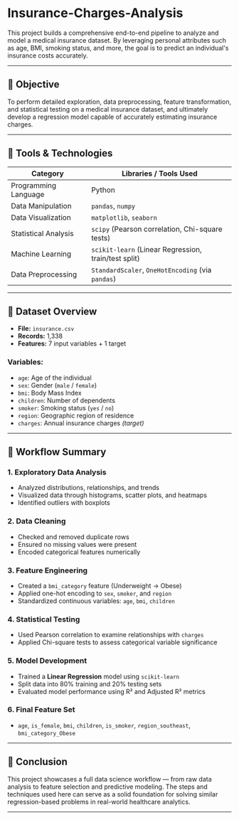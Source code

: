 # Insurance-Charges-Analysis
This project builds a comprehensive end-to-end pipeline to analyze and model a medical insurance dataset. By leveraging personal attributes such as age, BMI, smoking status, and more, the goal is to predict an individual's insurance costs accurately.

---

## 🎯 Objective

To perform detailed exploration, data preprocessing, feature transformation, and statistical testing on a medical insurance dataset, and ultimately develop a regression model capable of accurately estimating insurance charges.

---

## 🧰 Tools & Technologies

| Category             | Libraries / Tools Used                               |
| -------------------- | ---------------------------------------------------- |
| Programming Language | Python                                               |
| Data Manipulation    | `pandas`, `numpy`                                    |
| Data Visualization   | `matplotlib`, `seaborn`                              |
| Statistical Analysis | `scipy` (Pearson correlation, Chi-square tests)      |
| Machine Learning     | `scikit-learn` (Linear Regression, train/test split) |
| Data Preprocessing   | `StandardScaler`, `OneHotEncoding` (via `pandas`)    |

---

## 📂 Dataset Overview

* **File:** `insurance.csv`
* **Records:** 1,338
* **Features:** 7 input variables + 1 target

### Variables:

* `age`: Age of the individual
* `sex`: Gender (`male` / `female`)
* `bmi`: Body Mass Index
* `children`: Number of dependents
* `smoker`: Smoking status (`yes` / `no`)
* `region`: Geographic region of residence
* `charges`: Annual insurance charges *(target)*

---

## 🔄 Workflow Summary

### 1. **Exploratory Data Analysis**

* Analyzed distributions, relationships, and trends
* Visualized data through histograms, scatter plots, and heatmaps
* Identified outliers with boxplots

### 2. **Data Cleaning**

* Checked and removed duplicate rows
* Ensured no missing values were present
* Encoded categorical features numerically

### 3. **Feature Engineering**

* Created a `bmi_category` feature (Underweight → Obese)
* Applied one-hot encoding to `sex`, `smoker`, and `region`
* Standardized continuous variables: `age`, `bmi`, `children`

### 4. **Statistical Testing**

* Used Pearson correlation to examine relationships with `charges`
* Applied Chi-square tests to assess categorical variable significance

### 5. **Model Development**

* Trained a **Linear Regression** model using `scikit-learn`
* Split data into 80% training and 20% testing sets
* Evaluated model performance using R² and Adjusted R² metrics

### 6. **Final Feature Set**

* `age`, `is_female`, `bmi`, `children`, `is_smoker`, `region_southeast`, `bmi_category_Obese`

---

## 📌 Conclusion

This project showcases a full data science workflow — from raw data analysis to feature selection and predictive modeling. The steps and techniques used here can serve as a solid foundation for solving similar regression-based problems in real-world healthcare analytics.

---

